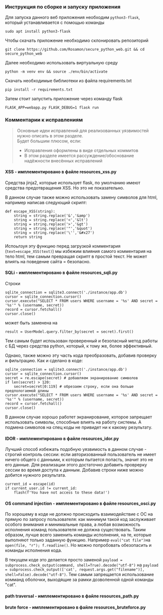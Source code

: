 ### Инструкция по сборке и запуску приложения

Для запуска данного веб приложения необходим `python3-flask`, который устанавливается с помощью команды

`sudo apt install python3-flask`

Чтобы скачать приложение необходимо склонировать репозиторий

`git clone https://github.com/Rosamon/secure_python_web.git && cd secure_python_web`


Далее необходимо использовать виртуальную среду

`python -m venv env && source ./env/bin/activate`

Скачать необходимые библиотеки из файла requirements.txt

`pip install -r requirements.txt`

Затем стоит запустить приложение через команду flask

`FLASK_APP=webapp.py FLASK_DEBUG=1 flask run`


### Комментарии к исправлениям
> Основные идеи исправлений для реализованных уязвимостей нужно описать в этом разделе.  
> Будет большим плюсом, если:
> - Исправления оформлены в виде отдельных коммитов
> - В этом разделе имеется рассуждение/обоснование надёжности внесённых исправлений

#### XSS - имплементировано в файле resources_xss.py

Средства jinja2, которые использует flask, по умолчанию имеют средства предотвращения XSS. Но это не показательно.

В данном случае также можно использовать замену символов для html, например написав следующий скрипт:
```
def escape_XSS(string):
    string = string.replace('&','&amp')
    string = string.replace('<','&lt')
    string = string.replace('>','&gt')
    string = string.replace('"','&quot')
    string = string.replace('\'','&#x27')
    return string
```
Испоьлзуя эту функцию перед загрузкой комментария (`text=escape_XSS(text)`) мы избежим влияния самого комментария на тело html, тем самым превращая скрипт в простой текст. Не может влиять на поведение сайта = безопасно.

#### SQLi - имплементировано в файле resources_sqli.py

Строки 
```n=18
sqlite_connection = sqlite3.connect('./instance/app.db')
cursor = sqlite_connection.cursor()
cursor.execute("SELECT * FROM users WHERE username = '%s' AND secret = '%s'" % (username, secret))
record = cursor.fetchall()
cursor.close()
```
может быть заменена на
```
result = UserModel.query.filter_by(secret = secret).first()
```
Тем самым будет испоьзован проверенный и безопасный метод работы с БД через средства python, который, к тому же, более эффективный.

Однако, также можно эту часть кода преобразовать, добавив проверку и фильтрацию. Как и сделано в коде:
```n=18
sqlite_connection = sqlite3.connect('./instance/app.db')
cursor = sqlite_connection.cursor()
secret = re.escape(secret) # добавляем экранирование символов
if len(secret) > 120:
    secret=secret[0:119] # обрезаем строку, если она больше предпологаемой длины
cursor.execute("SELECT * FROM users WHERE username = '%s' AND secret = '%s'" % (username, secret))
record = cursor.fetchall()
cursor.close()
```

В данном случае хорошо работет экранирование, которое запрещает использовать символы, способные влиять на работу системы. А подмена символов на спец коды не привидет ни к какому результату.


#### IDOR - имплементировано в файле resources_idor.py

Лучший способ избежать подобную уязвимость в данном случае - строгий контроль сессии: если авторизованный пользователь не имеет ничего общего с данными, к которым пытается попасть, значит это не его данные. 
Для реализации этого достаточно добавить проврерку сессии во время доступа к данным.
Добавив строки ниже можно добится нужного результата.

```
current_id = escape(id)
if current_user.id != current_id:
    flash(f'You have not access to these data!')
```


#### OS command injection - имплементировано в файле resources_osci.py

По хорошему в коде не должно происходить взаимодействие с ОС на прямую по запросу пользователя: как минимум такой код заслуживает особого внимания и минимальные права, а любая возможность исполнения команд пользователя не должна существовать. Таким образом, лучше всего заменить команды исполнения, на те, которые выполняют только заданную функцию. Например `eval("cat file")`на `open(file, "r"); f.readline()`. Но можно попробовать обезопасить и команды исполнения кода.

В текущем коде это делается просто заменой `payload = subprocess.check_output(command, shell=True).decode("utf-8")` на `payload = subprocess.check_output(['cat', request.args.get("filename")], shell=False).decode("utf-8")`. Тем самым запрещается использование комманд оболочки, выходящие за рамки дозволенной одной команды "cat".


#### path traversal - имплементировано в файле resources_path.py


#### brute force - имплементировано в файле resources_bruteforce.py
